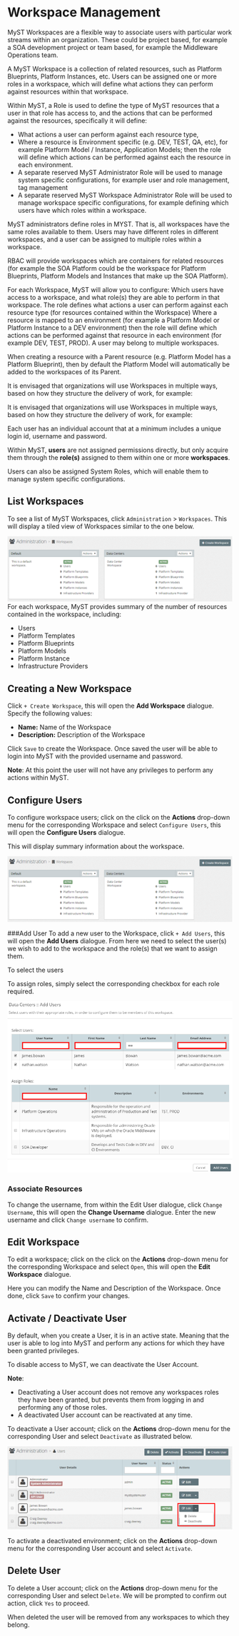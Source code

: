 # Workspace Management

MyST Workspaces are a flexible way to associate users with particular work streams within an organization. These could be project based, for example a SOA development project or team based, for example the Middleware Operations team. 

A MyST Workspace is a collection of related resources, such as Platform Blueprints, Platform Instances, etc. Users can be assigned one or more roles in a workspace, which will define what actions they can perform against resources within that workspace.


Within MyST, a Role is used to define the type of MyST resources that a user in that role has access to, and the actions that can be performed against the resources, specifically it  will define:
* What actions a user can perform against each resource type, 
* Where a resource is Environment specific (e.g. DEV, TEST, QA, etc), for example Platform Model / Instance, Application Models;  then the role will define which actions can be performed against each the resource in each environment.
* A separate reserved MyST Administrator Role will be used to manage system specific configurations, for example user and role management, tag management
* A separate reserved MyST Workspace Administrator Role will be used to manage workspace specific configurations, for example defining which users have which roles within a workspace.


    
MyST administrators define roles in MYST. That is, all workspaces have the same roles available to them. Users may have different roles in different workspaces, and a user can be assigned to multiple roles within a workspace.


RBAC will provide workspaces which are containers for related resources (for example the SOA Platform could be the workspace for Platform Blueprints, Platform Models and Instances that make up the SOA Platform).
 
For each Workspace, MyST will allow you to configure:
Which users have access to a workspace, and what role(s) they are able to perform in that workspace.
The role defines what actions a user can perform against each resource type (for resources contained within the Workspace)
Where a resource is mapped to an environment (for example a Platform Model or Platform Instance to a DEV environment) then the role will define which actions can be performed against that resource in each environment (for example DEV, TEST, PROD).
A user may belong to multiple workspaces.
 
When creating a resource with a Parent resource (e.g. Platform Model has a Platform Blueprint), then by default the Platform Model will automatically be added to the workspaces of its Parent.
 
It is envisaged that organizations will use Workspaces in multiple ways, based on how they structure the delivery of work, for example:

It is envisaged that organizations will use Workspaces in multiple ways, based on how they structure the delivery of work, for example:

Each user has an individual account that at a minimum includes a unique login id, username and password. 

Within MyST, **users** are not assigned permissions directly, but only acquire them through the **role(s)** assigned to them within one or more **workspaces**. 

Users can also be assigned System Roles, which will enable them to manage system specific configurations.

## List Workspaces
To see a list of MyST Workspaces, click  `Administration` > `Workspaces`. This will display a tiled view of Workspaces similar to the one below.

![](img/WorkspaceList.PNG)
For each workspace, MyST provides summary of the number of resources contained in the workspace, including:
* Users
* Platform Templates
* Platform Blueprints
* Platform Models
* Platform Instance
* Infrastructure Providers


## Creating a New Workspace
Click `+ Create Workspace`, this will open the **Add Workspace** dialogue. Specify the following values:

* **Name:** Name of the Workspace
* **Description:** Description of the Workspace

Click `Save` to create the Workspace. Once saved the user will be able to login into MyST with the provided username and password. 

**Note**: At this point the user will not have any privileges to perform any actions within MyST.

## Configure Users
To configure workspace users; click on the click on the  **Actions** drop-down menu for the corresponding Workspace and select `Configure Users`, this will open the **Configure Users** dialogue.

This will display summary information about the workspace.

![](img/WorkspaceList.PNG)

###Add User
To add a new user to the Workspace, click `+ Add Users`, this will open the **Add Users** dialogue. From here we need to select the user(s) we wish to add to the workspace and the role(s) that we want to assign them.

To select the users

To assign roles, simply select the corresponding checkbox for each role required.


![](img/WorkspaceAddUsers.PNG)
### Associate Resources
To change the username, from within the Edit User dialogue, click `Change Username`,  this will open the **Change Username** dialogue. Enter the new username and click `Change username` to confirm.

## Edit Workspace
To edit a workspace; click on the click on the  **Actions** drop-down menu for the corresponding Workspace and select `Open`, this will open the **Edit Workspace** dialogue.

Here you can modify the Name and Description of the Workspace. Once done, click `Save` to confirm your changes.

## Activate / Deactivate User
By default, when you create a User, it is in an active state. Meaning that the user is able to log into MyST and perform any actions for which they have been granted privileges.

To disable access to MyST, we can deactivate the User Account.

**Note**: 
* Deactivating a User account does not remove any workspaces roles they have been granted, but prevents them from logging in and performing any of those roles.
* A deactivated User account can be reactivated at any time.

To deactivate a User account; click on the  **Actions** drop-down menu for the corresponding User and select `Deactivate` as illustrated below.

![](img/UserDeactivate.PNG)

To activate a deactivated environment; click on the  **Actions** drop-down menu for the corresponding User account and select `Activate`.

## Delete User
To delete a User account; click on the  **Actions** drop-down menu for the corresponding User and select `Delete`. We will be prompted to confirm out action, click `Yes` to proceed.

When deleted the user will be removed from any workspaces to which they belong.
